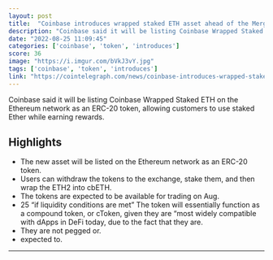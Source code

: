 ```yaml
---
layout: post
title:  "Coinbase introduces wrapped staked ETH asset ahead of the Merge"
description: "Coinbase said it will be listing Coinbase Wrapped Staked ETH on the Ethereum network as an ERC-20 token, allowing customers to use staked Ether while earning rewards."
date: "2022-08-25 11:09:45"
categories: ['coinbase', 'token', 'introduces']
score: 36
image: "https://i.imgur.com/bVkJ3vY.jpg"
tags: ['coinbase', 'token', 'introduces']
link: "https://cointelegraph.com/news/coinbase-introduces-wrapped-staked-eth-asset-ahead-of-the-merge"
---
```


Coinbase said it will be listing Coinbase Wrapped Staked ETH on the Ethereum network as an ERC-20 token, allowing customers to use staked Ether while earning rewards.

## Highlights

- The new asset will be listed on the Ethereum network as an ERC-20 token.
- Users can withdraw the tokens to the exchange, stake them, and then wrap the ETH2 into cbETH.
- The tokens are expected to be available for trading on Aug.
- 25 “if liquidity conditions are met” The token will essentially function as a compound token, or cToken, given they are “most widely compatible with dApps in DeFi today, due to the fact that they are.
- They are not pegged or.
- expected to.

---
